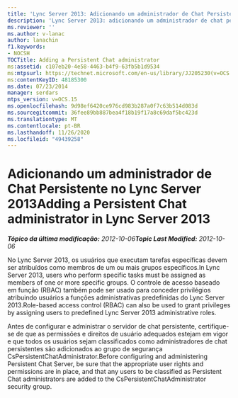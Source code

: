 ```yaml
---
title: 'Lync Server 2013: Adicionando um administrador de Chat Persistente'
description: 'Lync Server 2013: adicionando um administrador de chat persistente.'
ms.reviewer: ''
ms.author: v-lanac
author: lanachin
f1.keywords:
- NOCSH
TOCTitle: Adding a Persistent Chat administrator
ms:assetid: c107eb20-4e58-4463-b4f9-63fb5b1d9534
ms:mtpsurl: https://technet.microsoft.com/en-us/library/JJ205230(v=OCS.15)
ms:contentKeyID: 48185300
ms.date: 07/23/2014
manager: serdars
mtps_version: v=OCS.15
ms.openlocfilehash: 9d98ef6420ce976cd983b287a0f7c63b514d083d
ms.sourcegitcommit: 36fee89bb887bea4f18b19f17a8c69daf5bc423d
ms.translationtype: MT
ms.contentlocale: pt-BR
ms.lasthandoff: 11/26/2020
ms.locfileid: "49439258"
---
```

# <a name="adding-a-persistent-chat-administrator-in-lync-server-2013"></a><span data-ttu-id="ed5bc-103">Adicionando um administrador de Chat Persistente no Lync Server 2013</span><span class="sxs-lookup"><span data-stu-id="ed5bc-103">Adding a Persistent Chat administrator in Lync Server 2013</span></span>

<div data-xmlns="http://www.w3.org/1999/xhtml">

<div class="topic" data-xmlns="http://www.w3.org/1999/xhtml" data-msxsl="urn:schemas-microsoft-com:xslt" data-cs="https://msdn.microsoft.com/">

<div data-asp="https://msdn2.microsoft.com/asp">



</div>

<div id="mainSection">

<div id="mainBody"><span data-ttu-id="ed5bc-104">

<span> </span></span><span class="sxs-lookup"><span data-stu-id="ed5bc-104">

<span> </span></span></span>

<span data-ttu-id="ed5bc-105">_**Tópico da última modificação:** 2012-10-06_</span><span class="sxs-lookup"><span data-stu-id="ed5bc-105">_**Topic Last Modified:** 2012-10-06_</span></span>

<span data-ttu-id="ed5bc-106">No Lync Server 2013, os usuários que executam tarefas específicas devem ser atribuídos como membros de um ou mais grupos específicos.</span><span class="sxs-lookup"><span data-stu-id="ed5bc-106">In Lync Server 2013, users who perform specific tasks must be assigned as members of one or more specific groups.</span></span> <span data-ttu-id="ed5bc-107">O controle de acesso baseado em função (RBAC) também pode ser usado para conceder privilégios atribuindo usuários a funções administrativas predefinidas do Lync Server 2013.</span><span class="sxs-lookup"><span data-stu-id="ed5bc-107">Role-based access control (RBAC) can also be used to grant privileges by assigning users to predefined Lync Server 2013 administrative roles.</span></span>

<span data-ttu-id="ed5bc-108">Antes de configurar e administrar o servidor de chat persistente, certifique-se de que as permissões e direitos de usuário adequados estejam em vigor e que todos os usuários sejam classificados como administradores de chat persistentes são adicionados ao grupo de segurança CsPersistentChatAdministrator.</span><span class="sxs-lookup"><span data-stu-id="ed5bc-108">Before configuring and administering Persistent Chat Server, be sure that the appropriate user rights and permissions are in place, and that any users to be classified as Persistent Chat administrators are added to the CsPersistentChatAdministrator security group.</span></span>

<span data-ttu-id="ed5bc-109"></div>

<span> </span>

</div>

</div>

</span><span class="sxs-lookup"><span data-stu-id="ed5bc-109"></div>

<span> </span>

</div>

</div>

</span></span></div>

